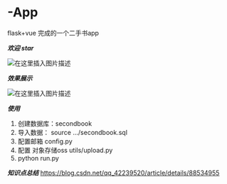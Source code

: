 # -App
flask+vue 完成的一个二手书app

***欢迎   star***

![在这里插入图片描述](https://img-blog.csdnimg.cn/20190313160005145.png?x-oss-process=image/watermark,type_ZmFuZ3poZW5naGVpdGk,shadow_10,text_aHR0cHM6Ly9ibG9nLmNzZG4ubmV0L3FxXzQyMjM5NTIw,size_16,color_FFFFFF,t_70)

***效果展示***

![在这里插入图片描述](https://secondbook.oss-cn-hangzhou.aliyuncs.com/124.gif)

***使用***
1. 创建数据库：secondbook
2. 导入数据： source .../secondbook.sql
3. 配置邮箱 config.py
4. 配置 对象存储oss utils/upload.py
5. python run.py

***知识点总结***
https://blog.csdn.net/qq_42239520/article/details/88534955
